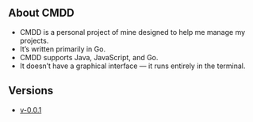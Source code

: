 ## About CMDD
- CMDD is a personal project of mine designed to help me manage my projects.  
- It’s written primarily in Go.  
- CMDD supports Java, JavaScript, and Go.  
- It doesn’t have a graphical interface — it runs entirely in the terminal.

## Versions
- [v-0.0.1](https://github.com/Nicolas-Asafe/CMDD/tree/v-0.0.1)

